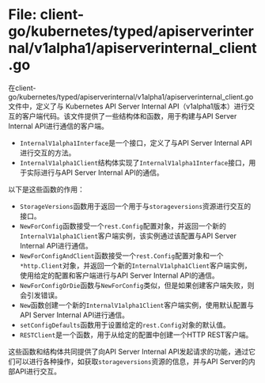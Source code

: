 # File: client-go/kubernetes/typed/apiserverinternal/v1alpha1/apiserverinternal_client.go

在client-go/kubernetes/typed/apiserverinternal/v1alpha1/apiserverinternal_client.go文件中，定义了与 Kubernetes API Server Internal API（v1alpha1版本）进行交互的客户端代码。该文件提供了一些结构体和函数，用于构建与API Server Internal API进行通信的客户端。

- `InternalV1alpha1Interface`是一个接口，定义了与API Server Internal API进行交互的方法。
- `InternalV1alpha1Client`结构体实现了`InternalV1alpha1Interface`接口，用于实际进行与API Server Internal API的通信。

以下是这些函数的作用：

- `StorageVersions`函数用于返回一个用于与`storageversions`资源进行交互的接口。
- `NewForConfig`函数接受一个`rest.Config`配置对象，并返回一个新的`InternalV1alpha1Client`客户端实例，该实例通过该配置与API Server Internal API进行通信。
- `NewForConfigAndClient`函数接受一个`rest.Config`配置对象和一个`*http.Client`对象，并返回一个新的`InternalV1alpha1Client`客户端实例，使用给定的配置和客户端进行与API Server Internal API的通信。
- `NewForConfigOrDie`函数与`NewForConfig`类似，但是如果创建客户端失败，则会引发错误。
- `New`函数创建一个新的`InternalV1alpha1Client`客户端实例，使用默认配置与API Server Internal API进行通信。
- `setConfigDefaults`函数用于设置给定的`rest.Config`对象的默认值。
- `RESTClient`是一个函数，用于从给定的配置中创建一个HTTP REST客户端。

这些函数和结构体共同提供了向API Server Internal API发起请求的功能，通过它们可以进行各种操作，如获取`storageversions`资源的信息，并与API Server的内部API进行交互。

